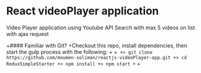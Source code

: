 # React videoPlayer application

Video Player application using Youtube API Search with max 5 videos on list with ajax request

+#### Familiar with Git?
 +Checkout this repo, install dependencies, then start the gulp process with the following:
 +
 +```
 +> git clone https://github.com/moumen-soliman/reactjs-videoPlayer-app.git
 +> cd ReduxSimpleStarter
 +> npm install
 +> npm start
 +```
 +
